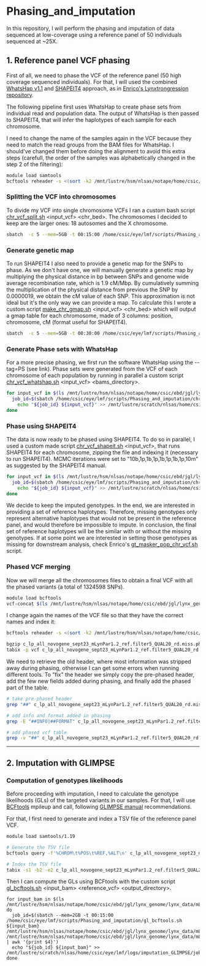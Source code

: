 # Phasing_and_imputation

In this repository, I will perform the phasing and imputation of data sequenced at low-coverage using a reference panel of 50 individuals sequenced at ~25X. 


## 1. Reference panel VCF phasing

First of all, we need to phase the VCF of the reference panel (50 high coverage sequenced individuals). For that, I will used the combined [WhatsHap v1.1](https://whatshap.readthedocs.io/en/latest/index.html) and [SHAPEIT4](https://odelaneau.github.io/shapeit4/) approach, as in [Enrico's Lynxtrongression repository](https://github.com/Enricobazzi/Lynxtrogression).

The following pipeline first uses WhatsHap to create phase sets from individual read and population data. The output of WhatsHap is then passed to SHAPEIT4, that will infer the haplotypes of each sample for each chromosome.

I need to change the name of the samples again in the VCF because they need to match the read groups from the BAM files for WhatsHap. I should've changed them before doing the alignment to avoid this extra steps (carefull, the order of the samples was alphabetically changed in the step 2 of the filtering):

```bash
module load samtools
bcftools reheader -s <(sort -k2 /mnt/lustre/hsm/nlsas/notape/home/csic/ebd/jgl/lynx_genome/lynx_data/FASTQ_files/novogene_lp_sept2023/fastq_samples_list.txt | cut -f1,2 -d'_' | uniq) -o c_lp_all_novogene_sept23_mLynPar1.2_ref.filter5_QUAL20_rd.miss_originalnames.vcf c_lp_all_novogene_sept23_mLynPar1.2_ref.filter5_QUAL20_rd.miss.vcf
```

### Splitting the VCF into chromosomes

To divide my VCF into single chromosome VCFs I ran a custom bash script [chr_vcf_split.sh](https://github.com/luciamayorf/Phasing_and_imputation/blob/main/scripts/phasing/chr_vcf_split.sh) <input_vcf> <chr_bed>. The chromosomes I decided to keep are the larger ones: 18 autosomes and the X chromosome.

```bash
sbatch  -c 5 --mem=5GB -t 00:15:00 /home/csic/eye/lmf/scripts/Phasing_and_imputation/chr_vcf_split.sh /mnt/lustre/hsm/nlsas/notape/home/csic/ebd/jgl/lynx_genome/lynx_data/mLynPar1.2_ref_vcfs/novogene_lp_sept23/c_lp_all_novogene_sept23_mLynPar1.2_ref.filter5_QUAL20_rd.miss_originalnames.vcf /mnt/lustre/hsm/nlsas/notape/home/csic/ebd/jgl/reference_genomes/lynx_pardinus_mLynPar1.2/mLynPar1.2.big_chromosomes.bed
```

### Generate genetic map

To run SHAPEIT4 I also need to provide a genetic map for the SNPs to phase. As we don't have one, we will manually generate a genetic map by multiplying the physical distance in bp between SNPs and genome wide average recombination rate, which is 1.9 cM/Mbp. By cumulatively summing the multiplication of the physical distance from previous the SNP by 0.0000019, we obtain the cM value of each SNP. This approximation is not ideal but it's the only way we can provide a map. To calculate this I wrote a custom script [make_chr_gmap.sh](https://github.com/luciamayorf/Phasing_and_imputation/blob/main/scripts/phasing/make_chr_gmap.sh) <input_vcf> <chr_bed> which will output a gmap table for each chromosome, made of 3 columns: position, chromosome, cM (format useful for SHAPEIT4).

```bash
sbatch  -c 5 --mem=5GB -t 00:30:00 /home/csic/eye/lmf/scripts/Phasing_and_imputation/make_chr_gmap.sh /mnt/lustre/hsm/nlsas/notape/home/csic/ebd/jgl/lynx_genome/lynx_data/mLynPar1.2_ref_vcfs/novogene_lp_sept23/c_lp_all_novogene_sept23_mLynPar1.2_ref.filter5_QUAL20_rd.miss_originalnames.vcf /mnt/lustre/hsm/nlsas/notape/home/csic/ebd/jgl/reference_genomes/lynx_pardinus_mLynPar1.2/mLynPar1.2.big_chromosomes.bed
```

### Generate Phase sets with WhatsHap

For a more precise phasing, we first run the software WhatsHap using the --tag=PS (see link). Phase sets were generated from the VCF of each chromosome of each population by running in parallel a custom script [chr_vcf_whatshap.sh](https://github.com/luciamayorf/Phasing_and_imputation/blob/main/scripts/phasing/chr_vcf_whatshap.sh) <input_vcf> <bams_directory>.

```bash
for input_vcf in $(ls /mnt/lustre/hsm/nlsas/notape/home/csic/ebd/jgl/lynx_genome/lynx_data/mLynPar1.2_ref_vcfs/novogene_lp_sept23/chr_vcfs/c_lp_all_novogene_sept23_mLynPar1.2_ref.filter5_QUAL20_rd.miss_originalnames_*.vcf); do 
  job_id=$(sbatch /home/csic/eye/lmf/scripts/Phasing_and_imputation/chr_vcf_whatshap.sh ${input_vcf} /mnt/lustre/hsm/nlsas/notape/home/csic/ebd/jgl/lynx_genome/lynx_data/mLynPar1.2_ref_bams/novogene_lp_sept23 | awk '{print $4}')
    echo "${job_id} ${input_vcf}" >> /mnt/lustre/scratch/nlsas/home/csic/eye/lmf/logs/phasing/job_ids_chr_vcf_whatshap_novogene_lp_sept2023.txt
done
```

### Phase using SHAPEIT4

The data is now ready to be phased using SHAPEIT4. To do so in parallel, I used a custom made script [chr_vcf_shapeit.sh](https://github.com/luciamayorf/Phasing_and_imputation/blob/main/scripts/phasing/chr_vcf_shapeit.sh) <input_vcf>, that runs SHAPEIT4 for each chromosome, zipping the file and indexing it (necessary to run SHAPEIT4). MCMC iterations were set to "10b,1p,1b,1p,1b,1p,1b,1p,10m" as suggested by the SHAPEIT4 manual.

```bash
for input_vcf in $(ls /mnt/lustre/hsm/nlsas/notape/home/csic/ebd/jgl/lynx_genome/lynx_data/mLynPar1.2_ref_vcfs/novogene_lp_sept23/chr_vcfs/*_ps.vcf); do 
  job_id=$(sbatch /home/csic/eye/lmf/scripts/Phasing_and_imputation/chr_vcf_shapeit.sh ${input_vcf} | awk '{print $4}')
    echo "${job_id} ${input_vcf}" >> /mnt/lustre/scratch/nlsas/home/csic/eye/lmf/logs/phasing/job_ids_chr_vcf_shapeit_novogene_lp_sept2023.txt
done 
```
We decide to keep the imputed genotypes. In the end, we are interested in providing a set of reference haplotypes. Therefore, missing genotypes only represent alternative haplotypes that would not be present in the reference panel, and would therefore be impossible to impute. In conclusion, the final set of reference haplotypes will be the similar with or without the missing genotypes. If at some point we are interested in setting those genotypes as missing for downstream analysis, check Enrico's [gt_masker_pop_chr_vcf.sh](https://github.com/Enricobazzi/Lynxtrogression/blob/main/scripts/phasing/gt_masker_pop_chr_vcf.sh) script.


### Phased VCF merging

Now we will merge all the chromosomes files to obtain a final VCF with all the phased variants (a total of 1324598 SNPs).
```bash
module load bcftools
vcf-concat $(ls /mnt/lustre/hsm/nlsas/notape/home/csic/ebd/jgl/lynx_genome/lynx_data/mLynPar1.2_ref_vcfs/novogene_lp_sept23/chr_vcfs/phasing/ | grep -v "ChrY") > ./../../c_lp_all_novogene_sept23_mLynPar1.2_ref.filter5_QUAL20_rd.miss_originalnames.phased.vcf
```

I change again the names of the VCF file so that they have the correct names and index it:
```bash
bcftools reheader -s <(sort -k2 /mnt/lustre/hsm/nlsas/notape/home/csic/ebd/jgl/lynx_genome/lynx_data/FASTQ_files/novogene_lp_sept2023/fastq_samples_list.txt | cut -f2 | uniq) -o c_lp_all_novogene_sept23_mLynPar1.2_ref.filter5_QUAL20_rd.miss.phased.vcf c_lp_all_novogene_sept23_mLynPar1.2_ref.filter5_QUAL20_rd.miss_originalnames.phased.vcf

bgzip c_lp_all_novogene_sept23_mLynPar1.2_ref.filter5_QUAL20_rd.miss.phased.vcf > c_lp_all_novogene_sept23_mLynPar1.2_ref.filter5_QUAL20_rd.miss.phased.vcf.gz
tabix -p vcf c_lp_all_novogene_sept23_mLynPar1.2_ref.filter5_QUAL20_rd.miss.phased.vcf
```

We need to retrieve the old header, where most information was stripped away during phasing, otherwise I can get some errors when running different tools. To "fix" the header we simply copy the pre-phased header, add the few new fields added during phasing, and finally add the phased part of the table.
```bash
# take pre-phased header
grep "##" c_lp_all_novogene_sept23_mLynPar1.2_ref.filter5_QUAL20_rd.miss.vcf > c_lp_all_novogene_sept23_mLynPar1.2_ref.filter5_QUAL20_rd.miss.phased.fixed.vcf

# add info and format added in phasing
grep -E "##INFO|##FORMAT" c_lp_all_novogene_sept23_mLynPar1.2_ref.filter5_QUAL20_rd.miss.phased.vcf >> c_lp_all_novogene_sept23_mLynPar1.2_ref.filter5_QUAL20_rd.miss.phased.fixed.vcf

# add phased vcf table
grep -v "##" c_lp_all_novogene_sept23_mLynPar1.2_ref.filter5_QUAL20_rd.miss.phased.vcf >> c_lp_all_novogene_sept23_mLynPar1.2_ref.filter5_QUAL20_rd.miss.phased.fixed.vcf
```


---

## 2. Imputation with GLIMPSE

### Computation of genotypes likelihoods

Before proceeding with imputation, I need to calculate the genotype likelihoods (GLs) of the targeted variants in our samples. For that, I will use [BCFtools](https://samtools.github.io/bcftools/bcftools.html#mpileup) mpileup and call, following [GLIMPSE manual](https://odelaneau.github.io/GLIMPSE/glimpse1/tutorial_b38.html#run_preliminaries) recommendations.

For that, I first need to generate and index a TSV file of the reference panel VCF. 
```bash
module load samtools/1.19

# Generate the TSV file
bcftools query -f'%CHROM\t%POS\t%REF,%ALT\n' c_lp_all_novogene_sept23_mLynPar1.2_ref.filter5_QUAL20_rd.miss.phased.vcf.gz | bgzip -c > c_lp_all_novogene_sept23_mLynPar1.2_ref.filter5_QUAL20_rd.miss.phased.tsv.gz

# Index the TSV file
tabix -s1 -b2 -e2 c_lp_all_novogene_sept23_mLynPar1.2_ref.filter5_QUAL20_rd.miss.phased.tsv.gz
```

Then I can compute the GLs using BCFtools with the custom script [gl_bcftools.sh]() <input_bam> <reference_vcf> <output_directory>.
```{bash}
for input_bam in $(ls /mnt/lustre/hsm/nlsas/notape/home/csic/ebd/jgl/lynx_genome/lynx_data/mLynPar1.2_ref_bams/pool_epil_all/*_mLynPar1.2_ref_sorted_rg_merged_sorted_rmdup_indelrealigner.bam); do
  job_id=$(sbatch --mem=2GB -t 00:15:00 /home/csic/eye/lmf/scripts/Phasing_and_imputation/gl_bcftools.sh ${input_bam} /mnt/lustre/hsm/nlsas/notape/home/csic/ebd/jgl/lynx_genome/lynx_data/mLynPar1.2_ref_vcfs/novogene_lp_sept23/c_lp_all_novogene_sept23_mLynPar1.2_ref.filter5_QUAL20_rd.miss.phased.vcf.gz /mnt/lustre/hsm/nlsas/notape/home/csic/ebd/jgl/lynx_genome/lynx_data/mLynPar1.2_ref_vcfs/imputation_GLIMPSE/pool_epil_all/genotypes_likelihoods | awk '{print $4}')
  echo "${job_id} ${input_bam}" >> /mnt/lustre/scratch/nlsas/home/csic/eye/lmf/logs/imputation_GLIMPSE/job_ids_gl_bcftools.txt
done
```



